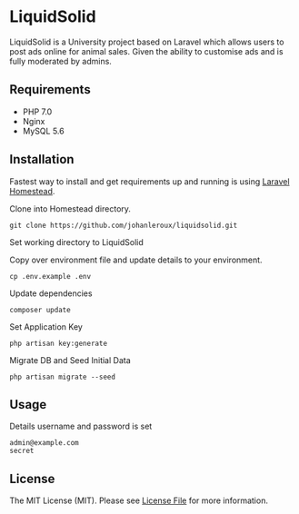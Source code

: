 # LiquidSolid

LiquidSolid is a University project based on Laravel which allows users to post ads online for animal sales. Given the ability to customise ads and is fully moderated by admins.

## Requirements
 - PHP 7.0
 - Nginx
 - MySQL 5.6

## Installation
Fastest way to install and get requirements up and running is using [Laravel Homestead](https://laravel.com/docs/homestead).

Clone into Homestead directory.
```
git clone https://github.com/johanleroux/liquidsolid.git
```

Set working directory to LiquidSolid

Copy over environment file and update details to your environment.
```
cp .env.example .env
```

Update dependencies
```
composer update
```

Set Application Key
```
php artisan key:generate
```

Migrate DB and Seed Initial Data
```
php artisan migrate --seed
```

## Usage
Details username and password is set
```
admin@example.com
secret
```

## License
The MIT License (MIT). Please see [License File](license.md) for more information.